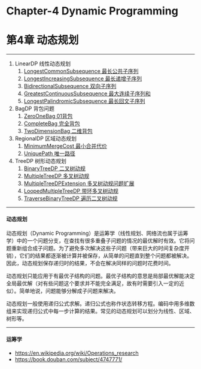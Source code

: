 # Chapter-4 Dynamic Programming
# 第4章 动态规划

--------

1. LinearDP 线性动态规划
    1. [LongestCommonSubsequence 最长公共子序列](LinearDP/LongestCommonSubsequence/)
    2. [LongestIncreasingSubsequence 最长递增子序列](LinearDP/LongestIncreasingSubsequence/)
    3. [BidirectionalSubsequence 双向子序列](LinearDP/BidirectionalSubsequence/)
    4. [GreatestContinuousSubsequence 最大连续子序列和](LinearDP/GreatestContinuousSubsequence/)
    5. [LongestPalindromicSubsequence 最长回文子序列](LinearDP/LongestPalindromicSubsequence/)
2. BagDP 背包问题
    1. [ZeroOneBag 01背包](BagDP/ZeroOneBag/)
    2. [CompleteBag 完全背包](BagDP/CompleteBag/)
    3. [TwoDimensionBag 二维背包](BagDP/TwoDimensionBag/)
3. RegionalDP 区域动态规划
    1. [MinimumMergeCost 最小合并代价](RegionalDP/MinimumMergeCost/)
    2. [UniquePath 唯一路径](RegionalDP/UniquePath/)
4. TreeDP 树形动态规划
    1. [BinaryTreeDP 二叉树动规](TreeDP/BinaryTreeDP/)
    2. [MultipleTreeDP 多叉树动规](TreeDP/MultipleTreeDP/)
    3. [MultipleTreeDPExtension 多叉树动规问题扩展](TreeDP/MultipleTreeDPExtension/)
    4. [LoopedMultipleTreeDP 带环多叉树动规](TreeDP/LoopedMultipleTreeDP/)
    5. [TraverseBinaryTreeDP 遍历二叉树动规](TreeDP/TraverseBinaryTreeDP/)

--------

#### 动态规划

动态规划（Dynamic Programming）是运筹学（线性规划、网络流也属于运筹学）中的一个问题分支，在查找有很多重叠子问题的情况的最优解时有效。它将问题重新组合成子问题。为了避免多次解决这些子问题（带来巨大的时间复杂度开销），它们的结果都逐渐被计算并被保存，从简单的问题直到整个问题都被解决。因此，动态规划保存递归时的结果，不会在解决同样的问题时花费时间。

动态规划只能应用于有最优子结构的问题。最优子结构的意思是局部最优解能决定全局最优解（对有些问题这个要求并不能完全满足，故有时需要引入一定的近似）。简单地说，问题能够分解成子问题来解决。

动态规划一般使用递归公式求解。递归公式也称作状态转移方程。编码中用多维数组来实现递归公式中每一步计算的结果。常见的动态规划可以划分为线性、区域、树形等。

--------

#### 运筹学

* https://en.wikipedia.org/wiki/Operations_research
* https://book.douban.com/subject/4747771/
